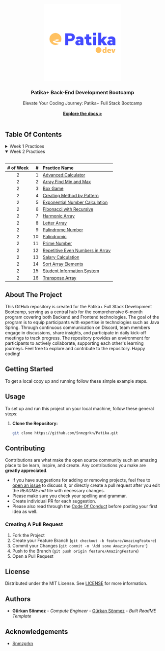<br/>
<p align="center">
  <a href="https://github.com/Snmzgrkn/Patika">
    <img src="images/patika.png" alt="Logo"  height="250">
  </a>

  <h3 align="center">Patika+ Back-End Development Bootcamp</h3>

  <p align="center">
    Elevate Your Coding Journey: Patika+ Full Stack Bootcamp
    <br/>
    <br/>
    <a href="https://github.com/Snmzgrkn/Patika"><strong>Explore the docs »</strong></a>
    <br/>
    <br/>
  </p>
</p>


## Table Of Contents

<details>
<summary>Week 1 Practices</summary>
<br>

|# of Week| #  | Practice Name|
|:---:    |---:|:----         |
| 1       | 1  | [Arithmetic Operation and Priority](https://github.com/Snmzgrkn/Patika/blob/master/src/Week_01/AritmetikIslemVeOncelik/AritmetikIslemVeOncelik.java)|
| 1       | 2  | [Leap Calculation](https://github.com/Snmzgrkn/Patika/blob/master/src/Week_01/ArtikYilHesaplama/ArtikYilHesaplama.java)|
| 1       | 3  | [Prime Numbers 100'](https://github.com/Snmzgrkn/Patika/blob/master/src/Week_01/AsalSayi100/AsalSayi100.java)|
| 1       | 4  | [Calculator](https://github.com/Snmzgrkn/Patika/blob/master/src/Week_01/Calculator/Calculator.java)|
| 1       | 5 | [Chinese zodiac](https://github.com/Snmzgrkn/Patika/blob/master/src/Week_01/CinZodyagi/CinZodyagi.java)|
| 1       | 6 | [Fibonacci](https://github.com/Snmzgrkn/Patika/blob/master/src/Week_01/Fibonacci/Fibonacci.java)|
| 1       | 7 | [Flight Ticket Calculation](https://github.com/Snmzgrkn/Patika/tree/master/src/Week_01/FlightTicketCalculation)|
| 1       | 8 | [Login](https://github.com/Snmzgrkn/Patika/tree/master/src/Week_01/Login)|
| 1       | 9 | [Grocery Store Program](https://github.com/Snmzgrkn/Patika/tree/master/src/Week_01/ManavKasaProgrami)|
| 1       | 10 | [Find Min and Max](https://github.com/Snmzgrkn/Patika/tree/master/src/Week_01/MinVeMaxDegeriBulma)|
| 1       | 11 | [Perfect Number](https://github.com/Snmzgrkn/Patika/blob/master/src/Week_01/MukemmelSayiBulma/MukemmelSayiBulma.java)|
| 1       | 12 | [Reverse Triangle](https://github.com/Snmzgrkn/Patika/tree/master/src/Week_01/TersUcgen)|
| 1       | 13 | [Type Conversion](https://github.com/Snmzgrkn/Patika/tree/master/src/Week_01/TipDonusum)|
| 1       | 14 | [Body Mass Index Calculation](https://github.com/Snmzgrkn/Patika/tree/master/src/Week_01/V%C3%BCcutKitleEndeksiHesaplama)|

</details>

<details open>
<summary>Week 2 Practices</summary>
<br>

|# of Week| #  | Practice Name|
|:---:    |---:|:----         |
| 2       | 1  | [Advanced Calculator](https://github.com/Snmzgrkn/Patika/blob/master/src/Week_02/AdvancedCalculator/AdvancedCalculator.java)|
| 2       | 2  | [Array Find Min and Max](https://github.com/Snmzgrkn/Patika/blob/master/src/Week_02/ArrayFindMinMax/Main.java)|
| 2       | 3  | [Box Game](https://github.com/Snmzgrkn/Patika/tree/master/src/Week_02/BoxGame)|
| 2       | 4  | [Creating Method by Pattern](https://github.com/Snmzgrkn/Patika/blob/master/src/Week_02/CreatingMethodByPattern/CreatingMethodByPattern.java)|
| 2       | 5 | [Exponential Number Calculation](https://github.com/Snmzgrkn/Patika/blob/master/src/Week_02/ExponentialNumberCalculation/ExponentialNumberCalculation.java)|
| 2       | 6 | [Fibonacci with Recursive](https://github.com/Snmzgrkn/Patika/blob/master/src/Week_02/FibonacciWithRecursive/FibonacciWithRecursive.java)|
| 2       | 7 | [Harmonic Array](https://github.com/Snmzgrkn/Patika/blob/master/src/Week_02/HarmonicArray/Main.java)|
| 2       | 8 | [Letter Array](https://github.com/Snmzgrkn/Patika/blob/master/src/Week_02/LetterArray/LetterArray.java)|
| 2       | 9 | [Palindrome Number](https://github.com/Snmzgrkn/Patika/blob/master/src/Week_02/PalindromeNumber/PalindromeNumber.java)|
| 2       | 10 | [Palindromic](https://github.com/Snmzgrkn/Patika/blob/master/src/Week_02/Palindromic/Main.java)|
| 2       | 11 | [Prime Number](https://github.com/Snmzgrkn/Patika/blob/master/src/Week_02/PrimeNumber/PrimeNumber.java)|
| 2       | 12 | [Repetitive Even Numbers in Array](https://github.com/Snmzgrkn/Patika/blob/master/src/Week_02/RepetitiveEvenNumbersArray/Main.java)|
| 2       | 13 | [Salary Calculation](https://github.com/Snmzgrkn/Patika/tree/master/src/Week_02/SalaryCalculation)|
| 2       | 14 | [Sort Array Elements](https://github.com/Snmzgrkn/Patika/blob/master/src/Week_02/SortArrayElements/Main.java)|
| 2       | 15 | [Student Information System](https://github.com/Snmzgrkn/Patika/tree/master/src/Week_02/StudentInformationSystem)|
| 2       | 16 | [Transpose Array](https://github.com/Snmzgrkn/Patika/blob/master/src/Week_02/TransposeArray/Main.java)|


</details>



## About The Project

This GitHub repository is created for the Patika+ Full Stack Development Bootcamp, serving as a central hub for the comprehensive 6-month program covering both Backend and Frontend technologies. The goal of the program is to equip participants with expertise in technologies such as Java Spring. Through continuous communication on Discord, team members engage in discussions, share insights, and participate in daily kick-off meetings to track progress. The repository provides an environment for participants to actively collaborate, supporting each other's learning journeys. Feel free to explore and contribute to the repository. Happy coding!

## Getting Started

To get a local copy up and running follow these simple example steps.

## Usage

To set up and run this project on your local machine, follow these general steps:

1. **Clone the Repository:**
   ```bash
   git clone https://github.com/Snmzgrkn/Patika.git


## Contributing

Contributions are what make the open source community such an amazing place to be learn, inspire, and create. Any contributions you make are **greatly appreciated**.
* If you have suggestions for adding or removing projects, feel free to [open an issue](https://github.com/Snmzgrkn/Patika/issues/new) to discuss it, or directly create a pull request after you edit the *README.md* file with necessary changes.
* Please make sure you check your spelling and grammar.
* Create individual PR for each suggestion.
* Please also read through the [Code Of Conduct](https://github.com/Snmzgrkn/Patika/blob/main/CODE_OF_CONDUCT.md) before posting your first idea as well.

### Creating A Pull Request

1. Fork the Project
2. Create your Feature Branch (`git checkout -b feature/AmazingFeature`)
3. Commit your Changes (`git commit -m 'Add some AmazingFeature'`)
4. Push to the Branch (`git push origin feature/AmazingFeature`)
5. Open a Pull Request

## License

Distributed under the MIT License. See [LICENSE](https://github.com/Snmzgrkn/Patika/blob/main/LICENSE.md) for more information.

## Authors

* **Gürkan Sönmez** - *Compute Engineer* - [Gürkan Sönmez](https://github.com/Snmzgrkn/) - *Built ReadME Template*

## Acknowledgements

* [Snmzgrkn](https://github.com/Snmzgrkn/)

